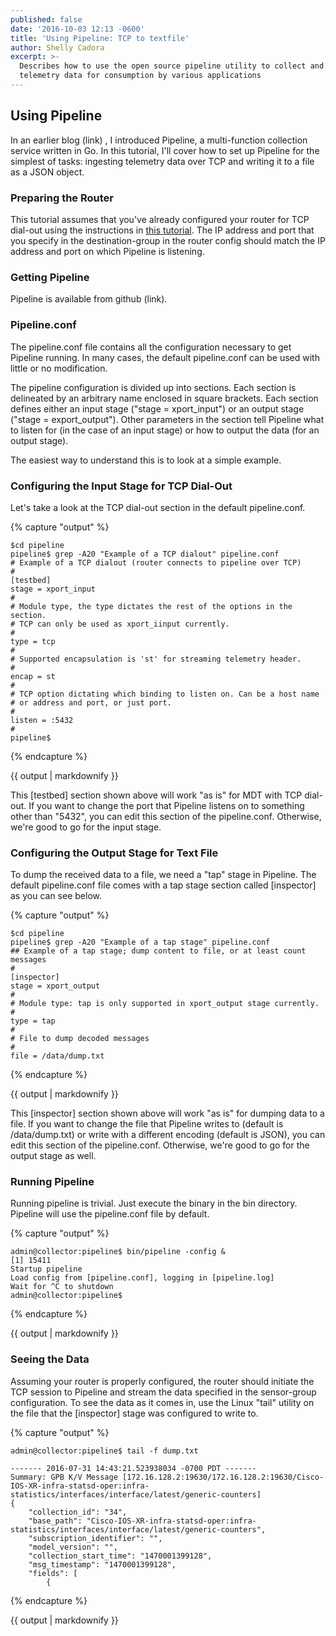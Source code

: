 ```yaml
---
published: false
date: '2016-10-03 12:13 -0600'
title: 'Using Pipeline: TCP to textfile'
author: Shelly Cadora
excerpt: >-
  Describes how to use the open source pipeline utility to collect and transform
  telemetry data for consumption by various applications
---
```

## Using Pipeline 
In an earlier blog (link) , I introduced Pipeline, a multi-function collection service written in Go.  In this tutorial, I'll cover how to set up Pipeline for the simplest of tasks:  ingesting telemetry data over TCP and writing it to a file as a JSON object.

### Preparing the Router
This tutorial assumes that you've already configured your router for TCP dial-out using the instructions in [this tutorial](https://xrdocs.github.io/telemetry/tutorials/2016-07-21-configuring-model-driven-telemetry-mdt/). The IP address and port that you specify in the destination-group in the router config should match the IP address and port on which Pipeline is listening.

### Getting Pipeline
Pipeline is available from github (link).  

### Pipeline.conf
The pipeline.conf file contains all the configuration necessary to get Pipeline running.  In many cases, the default pipeline.conf can be used with little or no modification. 

The pipeline configuration is divided up into sections.  Each section is delineated by an arbitrary name enclosed in square brackets.  Each section defines either an input stage ("stage = xport_input") or an output stage ("stage = export_output").  Other parameters in the section tell Pipeline what to listen for (in the case of an input stage) or how to output the data (for an output stage).

The easiest way to understand this is to look at a simple example.

### Configuring the Input Stage for TCP Dial-Out
Let's take a look at the TCP dial-out section in the default pipeline.conf.

{% capture "output" %}

```
$cd pipeline
pipeline$ grep -A20 "Example of a TCP dialout" pipeline.conf
# Example of a TCP dialout (router connects to pipeline over TCP) 
#
[testbed]
stage = xport_input
#
# Module type, the type dictates the rest of the options in the section.
# TCP can only be used as xport_iinput currently.
#
type = tcp
#
# Supported encapsulation is 'st' for streaming telemetry header. 
#
encap = st
#
# TCP option dictating which binding to listen on. Can be a host name
# or address and port, or just port.
#
listen = :5432
#
pipeline$
```  
{% endcapture %}

<div class="notice--warning">
{{ output | markdownify }}
</div>

This [testbed] section shown above will work "as is" for MDT with TCP dial-out.  If you want to change the port that Pipeline listens on to something other than "5432", you can edit this section of the pipeline.conf.  Otherwise, we're good to go for the input stage.

### Configuring the Output Stage for Text File
To dump the received data to a file, we need a "tap" stage in Pipeline.  The default pipeline.conf file comes with a tap stage section called [inspector] as you can see below.

{% capture "output" %}

```
$cd pipeline
pipeline$ grep -A20 "Example of a tap stage" pipeline.conf
## Example of a tap stage; dump content to file, or at least count messages
#
[inspector]
stage = xport_output
#
# Module type: tap is only supported in xport_output stage currently.
#
type = tap
#
# File to dump decoded messages
#
file = /data/dump.txt
```  
{% endcapture %}

<div class="notice--warning">
{{ output | markdownify }}
</div>

This [inspector] section shown above will work "as is" for dumping data to a file.  If you want to change the file that Pipeline writes to (default is /data/dump.txt) or write with a different encoding (default is JSON), you can edit this section of the pipeline.conf.  Otherwise, we're good to go for the output stage as well.

### Running Pipeline
Running pipeline is trivial.  Just execute the binary in the bin directory.  Pipeline will use the pipeline.conf file by default.

{% capture "output" %}

```
admin@collector:pipeline$ bin/pipeline -config &
[1] 15411
Startup pipeline
Load config from [pipeline.conf], logging in [pipeline.log]
Wait for ^C to shutdown
admin@collector:pipeline$

```  
{% endcapture %}

<div class="notice--warning">
{{ output | markdownify }}
</div>

### Seeing the Data
Assuming your router is properly configured, the router should initiate the TCP session to Pipeline and stream the data specified in the sensor-group configuration.  To see the data as it comes in, use the Linux "tail" utility on the file that the [inspector] stage was configured to write to.

{% capture "output" %}

```
admin@collector:pipeline$ tail -f dump.txt

------- 2016-07-31 14:43:21.523938034 -0700 PDT -------
Summary: GPB K/V Message [172.16.128.2:19630/172.16.128.2:19630/Cisco-IOS-XR-infra-statsd-oper:infra-statistics/interfaces/interface/latest/generic-counters]
{
    "collection_id": "34",
    "base_path": "Cisco-IOS-XR-infra-statsd-oper:infra-statistics/interfaces/interface/latest/generic-counters",
    "subscription_identifier": "",
    "model_version": "",
    "collection_start_time": "1470001399128",
    "msg_timestamp": "1470001399128",
    "fields": [
        {

```  
{% endcapture %}

<div class="notice--warning">
{{ output | markdownify }}
</div>
